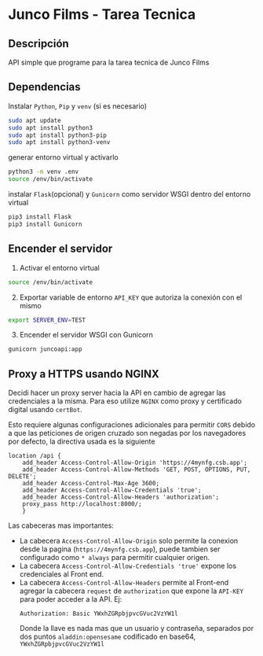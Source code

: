 # Junco Films - Tarea Tecnica

## Descripción

API simple que programe para la tarea tecnica de Junco Films

## Dependencias

Instalar `Python`, `Pip` y `venv` (si es necesario)

```sh
sudo apt update
sudo apt install python3
sudo apt install python3-pip
sudo apt install python3-venv
```

generar entorno virtual y activarlo

```sh
python3 -m venv .env
source /env/bin/activate
```

instalar `Flask`(opcional) y `Gunicorn` como servidor WSGI dentro del entorno virtual

```sh
pip3 install Flask
pip3 install Gunicorn
```

## Encender el servidor

1. Activar el entorno virtual

```sh
source /env/bin/activate
```

2. Exportar variable de entorno `API_KEY` que autoriza la conexión con el mismo

```sh
export SERVER_ENV=TEST
```

3. Encender el servidor WSGI con Gunicorn

```sh
gunicorn juncoapi:app
```

## Proxy a HTTPS usando NGINX

Decidi hacer un proxy server hacia la API en cambio de agregar las credenciales a la misma. Para eso utilize `NGINX` como proxy y certificado digital usando `certBot`.

Esto requiere algunas configuraciones adicionales para permitir `CORS` debido a que las peticiones de origen cruzado son negadas por los navegadores por defecto, la directiva usada es la siguiente

```nginx
location /api {
    add_header Access-Control-Allow-Origin 'https://4mynfg.csb.app';
    add_header Access-Control-Allow-Methods 'GET, POST, OPTIONS, PUT, DELETE';
    add_header Access-Control-Max-Age 3600;
    add_header Access-Control-Allow-Credentials 'true';
    add_header Access-Control-Allow-Headers 'authorization';
    proxy_pass http://localhost:8000/;
    }
```

Las cabeceras mas importantes:

- La cabecera `Access-Control-Allow-Origin` solo permite la conexion desde la pagina (`https://4mynfg.csb.app`), puede tambien ser configurado como `* always` para permitir cualquier origen.
- La cabecera `Access-Control-Allow-Credentials 'true'` expone los credenciales al Front end.
- La cabecera `Access-Control-Allow-Headers` permite al Front-end agregar la cabecera `request` de `authorization` que expone la `API-KEY` para poder acceder a la API. Ej:
  ```
  Authorization: Basic YWxhZGRpbjpvcGVuc2VzYW1l
  ```
  Donde la llave es nada mas que un usuario y contraseña, separados por dos puntos `aladdin:opensesame` codificado en base64, `YWxhZGRpbjpvcGVuc2VzYW1l`
